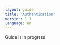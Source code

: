 ```yaml
---
layout: guide
title: "Authentication"
version: 1.1
language: en
---
```


<div class="warning">
  <p>
    Guide is in progress
  </p>
</div>